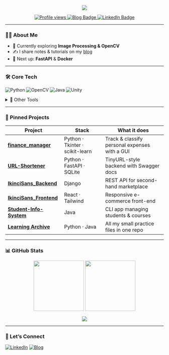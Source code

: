 <!-- Banner -->
<div align="center">
  <img src="https://readme-typing-svg.herokuapp.com/?lines=Hi,%20I’m%20Ayşenur%20👋;Computer%20Engineering%20Student;Image%20Processing%20Enthusiast;Always%20Learning%20🚀&center=true&width=500&height=50">
</div>

<p align="center">
  <a href="https://github.com/Aysenur-Erkin">
    <img src="https://komarev.com/ghpvc/?username=Aysenur-Erkin&style=flat-square&color=blue" alt="Profile views" />
  </a>
  <a href="https://talkbytechtalk.blogspot.com/">
    <img src="https://img.shields.io/badge/Blog-TechTalk-blue?logo=blogger&style=flat-square" alt="Blog Badge" />
  </a>
  <a href="https://linkedin.com/in/ayşenur-erkin">
    <img src="https://img.shields.io/badge/LinkedIn-Ayşenur%20Erkin-blue?logo=linkedin&style=flat-square" alt="LinkedIn Badge" />
  </a>
</p>

---

### 👩‍💻 About Me
- 🔭 Currently exploring **Image Processing & OpenCV**
- ✍️ I share notes & tutorials on my [blog](https://talkbytechtalk.blogspot.com/)
- 🌱 Next up: **FastAPI** & **Docker**

---

### 🛠 Core Tech
![Python](https://img.shields.io/badge/Python-3677A9?style=for-the-badge&logo=python&logoColor=white)
![OpenCV](https://img.shields.io/badge/OpenCV-5C3EE8?style=for-the-badge&logo=opencv&logoColor=white)
![Java](https://img.shields.io/badge/Java-F89820?style=for-the-badge&logo=java&logoColor=white)
![Unity](https://img.shields.io/badge/Unity-000000?style=for-the-badge&logo=unity&logoColor=white)

<details>
<summary>🧩 Other Tools</summary>

![C](https://img.shields.io/badge/C-00599C?style=flat-square&logo=c&logoColor=white)
![C#](https://img.shields.io/badge/C%23-239120?style=flat-square&logo=c-sharp&logoColor=white)
![Kotlin](https://img.shields.io/badge/Kotlin-0095D5?style=flat-square&logo=kotlin&logoColor=white)
![HTML5](https://img.shields.io/badge/HTML5-E34F26?style=flat-square&logo=html5&logoColor=white)
![CSS3](https://img.shields.io/badge/CSS3-1572B6?style=flat-square&logo=css3&logoColor=white)
![MySQL](https://img.shields.io/badge/MySQL-4479A1?style=flat-square&logo=mysql&logoColor=white)
![Firebase](https://img.shields.io/badge/Firebase-FFCA28?style=flat-square&logo=firebase&logoColor=black)

</details>

---

### 🚀 Pinned Projects
| Project | Stack | What it does |
|---------|-------|--------------|
| [**finance_manager**](https://github.com/Aysenur-Erkin/finance_manager) | Python · Tkinter · scikit-learn | Track & classify personal expenses with a GUI |
| [**URL-Shortener**](https://github.com/Aysenur-Erkin/URL-Shortener) | Python · FastAPI · SQLite | TinyURL-style backend with Swagger docs |
| [**IkinciSans_Backend**](https://github.com/Aysenur-Erkin/IkinciSans_Backend) | Django | REST API for second-hand marketplace |
| [**IkinciSans_Frontend**](https://github.com/Aysenur-Erkin/IkinciSans_Frontend) | React · Tailwind | Responsive e-commerce front-end |
| [**Student-Info-System**](https://github.com/Aysenur-Erkin/student-information-system) | Java | CLI app managing students & courses |
| [**Learning Archive**](https://github.com/Aysenur-Erkin/archive-learning-exercises) | Python · Java | All my small practice files in one repo |

---

### 📊 GitHub Stats
<div align="center">
  <img height="160px" src="https://github-readme-stats.vercel.app/api?username=Aysenur-Erkin&show_icons=true&theme=default&hide_border=true" />
  <img height="160px" src="https://github-readme-stats.vercel.app/api/top-langs/?username=Aysenur-Erkin&layout=compact&hide_border=true" />
</div>

<p align="center">
  <img src="https://github-readme-streak-stats.herokuapp.com/?user=Aysenur-Erkin&hide_border=true" />
</p>

---

### 💬 Let’s Connect
[![LinkedIn](https://img.shields.io/badge/LinkedIn-0A66C2?style=for-the-badge&logo=linkedin&logoColor=white)](https://linkedin.com/in/ayşenur-erkin)
[![Blog](https://img.shields.io/badge/Blog-TechTalk-ff69b4?style=for-the-badge)](https://talkbytechtalk.blogspot.com/)

